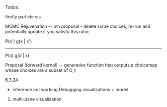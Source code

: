 Todos:

firefly particle vis


MCMC Rejuvenation -- mh proposal - delete some choices, re-run and potentially update if you satisfy this ratio:

P(x')  g(x | x')
----- -----------
P(x)   g(x'| x)

Proposal (forward kernel) -- generative function that outputs a choicemap whose choices are a subset of O_t


6.3.24
- Inference not working
Debugging visualizations + model
1. multi-pane visualization